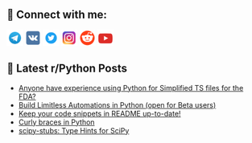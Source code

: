 ## 🔎 Connect with me:
[<img src="https://github.com/bullbesh/bullbesh/blob/main/images/Telegram.png" width="32" height="32" />](https://t.me/bullbesh)
[<img src="https://github.com/bullbesh/bullbesh/blob/main/images/VK.png" width="32" height="32" />](https://vk.com/bullbesh)
[<img src="https://github.com/bullbesh/bullbesh/blob/main/images/Twitter.png" width="32" height="32" />](https://twitter.com/bullbesh1)
[<img src="https://github.com/bullbesh/bullbesh/blob/main/images/Instagram.png" width="32" height="32" />](https://www.instagram.com/bullbesh)
[<img src="https://github.com/bullbesh/bullbesh/blob/main/images/Reddit.png" width="32" height="32" />](https://www.reddit.com/user/bullbesh)
[<img src="https://github.com/bullbesh/bullbesh/blob/main/images/YouTube.png" width="32" height="32" />](https://www.youtube.com/channel/UCtfjRs6uzgq5mfm8S06WTcg)

## 📕 Latest r/Python Posts
<!-- BLOG-POST-LIST:START -->
- [Anyone have experience using Python for Simplified TS files for the FDA?](https://www.reddit.com/r/Python/comments/1gl8i3q/anyone_have_experience_using_python_for/)
- [Build Limitless Automations in Python &lpar;open for Beta users&rpar;](https://www.reddit.com/r/Python/comments/1gl3kcl/build_limitless_automations_in_python_open_for/)
- [Keep your code snippets in README up-to-date!](https://www.reddit.com/r/Python/comments/1gl1hla/keep_your_code_snippets_in_readme_uptodate/)
- [Curly braces in Python](https://www.reddit.com/r/Python/comments/1gl1d8y/curly_braces_in_python/)
- [scipy-stubs: Type Hints for SciPy](https://www.reddit.com/r/Python/comments/1gkysrl/scipystubs_type_hints_for_scipy/)
<!-- BLOG-POST-LIST:END -->
